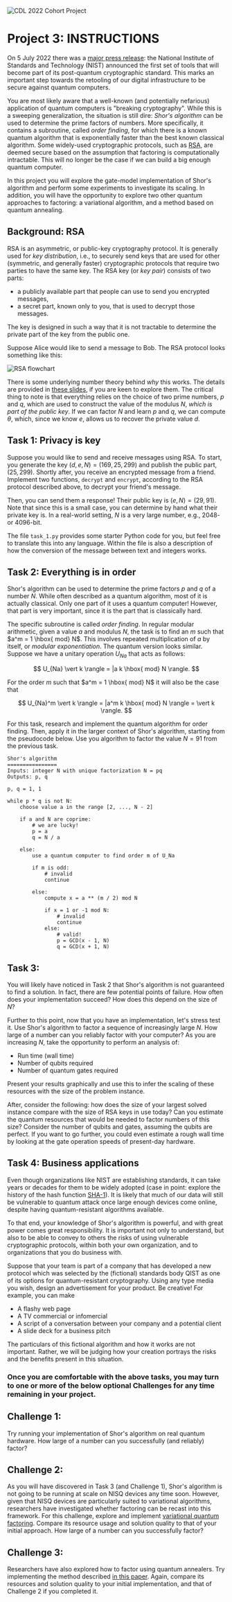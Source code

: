 ![CDL 2022 Cohort Project](../CDL_logo.jpg)

# Project 3: INSTRUCTIONS

On 5 July 2022 there was a [major press
release](https://www.nist.gov/news-events/news/2022/07/nist-announces-first-four-quantum-resistant-cryptographic-algorithms):
the National Institute of Standards and Technology (NIST) announced the first
set of tools that will become part of its post-quantum cryptographic
standard. This marks an important step towards the retooling of our digital
infrastructure to be secure against quantum computers.

You are most likely aware that a well-known (and potentially nefarious)
application of quantum computers is "breaking cryptography". While this is a
sweeping generalization, the situation is still dire: *Shor's algorithm* can be
used to determine the prime factors of numbers. More specifically, it contains a
subroutine, called *order finding*, for which there is a known quantum algorithm
that is exponentially faster than the best known classical algorithm. Some
widely-used cryptographic protocols, such as
[RSA](https://en.wikipedia.org/wiki/RSA_(cryptosystem)), are deemed secure based
on the assumption that factoring is computationally intractable. This will no
longer be the case if we can build a big enough quantum computer.

In this project you will explore the gate-model implementation of Shor's
algorithm and perform some experiments to investigate its scaling. In addition,
you will have the opportunity to explore two other quantum approaches to
factoring: a variational algorithm, and a method based on quantum annealing.

## Background: RSA

RSA is an asymmetric, or public-key cryptography protocol. It is
generally used for *key distribution*, i.e., to securely send 
keys that are used for other (symmetric, and generally faster) cryptographic protocols that
require two parties to have the same key. The RSA key (or *key pair*)
consists of two parts:

 - a publicly available part that people can use to send you
 encrypted messages,
 - a secret part, known only to you, that is used to decrypt those messages.
 
The key is designed in such a way that it is not tractable to determine
the private part of the key from the public one.

Suppose Alice would like to send a message to Bob. The RSA protocol looks
something like this:

![RSA flowchart](rsa.png)

There is some underlying number theory behind *why* this works. The details are
provided in [these slides](rsa_number_theory.pdf), if you are keen to explore
them.  The critical thing to note is that everything relies on the choice of two
prime numbers, $p$ and $q$, which are used to construct the value of the modulus $N$,
*which is part of the public key*. If we can factor $N$ and learn $p$ and $q$,
we can compute $\theta$, which, since we know $e$, allows us to recover
the private value $d$.

## Task 1: Privacy is key

Suppose you would like to send and receive messages using RSA. To start, you
generate the key $(d, e, N) = (169, 25, 299)$ and publish the public part, 
$(25, 299)$. Shortly after, you receive an encrypted message from a friend. Implement
two functions, `decrypt` and `encrypt`, according to the RSA protocol described
above, to decrypt your friend's message. 

Then, you can send them a response! Their public key is $(e, N) = (29, 91)$. 
Note that since this is a small case, you can determine by hand what their
private key is. In a real-world setting, $N$ is a very large number, e.g., 2048-
or 4096-bit.

The file `task_1.py` provides some starter Python code for you, but feel free to
translate this into any language. Within the file is also a description of how
the conversion of the message between text and integers works.

## Task 2: Everything is in order

Shor's algorithm can be used to determine the prime factors $p$ and $q$ of a
number $N$. While often described as a quantum algorithm, most of it is actually
classical. Only one part of it uses a quantum computer! However, that part is
very important, since it is the part that is classically hard.

The specific subroutine is called *order finding*. In regular modular arithmetic,
given a value $a$ and modulus $N$, the task is to find an $m$ such that 
$a^m = 1 \hbox{ mod} N$. This involves repeated multiplication of $a$ by itself, or *modular
exponentiation*. The quantum version looks similar. Suppose we have a unitary
operation $U_{Na}$ that acts as follows:

$$
U_{Na} \vert k \rangle = |a k \hbox{ mod} N \rangle.
$$

For the order $m$ such that $a^m = 1 \hbox{ mod} N$ it will also be the case that

$$
U_{Na}^m \vert k  \rangle = |a^m k \hbox{ mod} N \rangle = \vert k \rangle.
$$

For this task, research and implement the quantum algorithm for order finding. 
Then, apply it in the larger context of Shor's algorithm, starting
from the pseudocode below. Use you algorithm to factor the value $N = 91$ from
the previous task.


```
Shor's algorithm
================
Inputs: integer N with unique factorization N = pq
Outputs: p, q

p, q = 1, 1

while p * q is not N:
    choose value a in the range [2, ..., N - 2]
	
    if a and N are coprime:
        # we are lucky!
        p = a
        q = N / a

    else:
        use a quantum computer to find order m of U_Na
	    
        if m is odd:
            # invalid
            continue
			
        else:
            compute x = a ** (m / 2) mod N
		
            if x = 1 or -1 mod N:
                # invalid
                continue
            else:
                # valid!
                p = GCD(x - 1, N)
                q = GCD(x + 1, N)
```


## Task 3: 

You will likely have noticed in Task 2 that Shor's algorithm is not guaranteed
to find a solution. In fact, there are few potential points of failure. How
often does your implementation succeed? How does this depend on the size of $N$?

Further to this point, now that you have an implementation,
let's stress test it. Use Shor's algorithm to factor a sequence of increasingly
large $N$. How large of a number can you reliably factor with your computer?
As you are increasing $N$, take the opportunity to perform an analysis of:

 - Run time (wall time)
 - Number of qubits required
 - Number of quantum gates required

Present your results graphically and use this to infer the scaling of these
resources with the size of the problem instance.

After, consider the following: how does the size of your largest solved instance
compare with the size of RSA keys in use today? Can you estimate the quantum
resources that would be needed to factor numbers of this size?  Consider the
number of qubits and gates, assuming the qubits are perfect. If you want to go
further, you could even estimate a rough wall time by looking at the gate
operation speeds of present-day hardware.

## Task 4: Business applications

Even though organizations like NIST are establishing standards, it can
take years or decades for them to be widely adopted (case in point:
explore the history of the hash function
[SHA-1](https://en.wikipedia.org/wiki/SHA-1)). It is likely that much of our
data will still be vulnerable to quantum attack once large enough devices come online,
despite having quantum-resistant algorithms available.

To that end, your knowledge of Shor's algorithm is powerful, and with great
power comes great responsibility. It is important not only to understand, but
also to be able
to convey to others the risks of using vulnerable cryptographic protocols,
within both your own organization, and to organizations that you do business with.

Suppose that your team is part of a company that has developed a new
protocol which was selected by the (fictional) standards body QIST as one of its
options for quantum-resistant cryptography. Using any type media you wish,
design an advertisement for your product. Be creative! For example, you can
make

 - A flashy web page
 - A TV commercial or infomercial
 - A script of a conversation between your company and a potential client
 - A slide deck for a business pitch
 
The particulars of this fictional algorithm and how it works are not
important. Rather, we will be judging how your creation portrays the risks and
the benefits present in this situation.

### Once you are comfortable with the above tasks, you may turn to one or more of the below optional **Challenges** for any time remaining in your project. 

## Challenge 1:

Try running your implementation of Shor's algorithm on real quantum
hardware. How large of a number can you successfully (and reliably) factor?

## Challenge 2:

As you will have discovered in Task 3 (and Challenge 1), Shor's algorithm is not
going to be running at scale on NISQ devices any time soon. However, given that
NISQ devices are particularly suited to variational algorithms, researchers have
investigated whether factoring can be recast into this framework. For this
challenge, explore and implement [variational quantum
factoring](https://arxiv.org/abs/1808.08927). Compare its resource
usage and solution quality to that of your initial approach. How large of a
number can you successfully factor?

## Challenge 3:

Researchers have also explored how to factor using quantum annealers. Try
implementing the method described [in this
paper](https://www.nature.com/articles/s41598-018-36058-z). Again, compare its
resources and solution quality to your initial implementation, and that of
Challenge 2 if you completed it.


